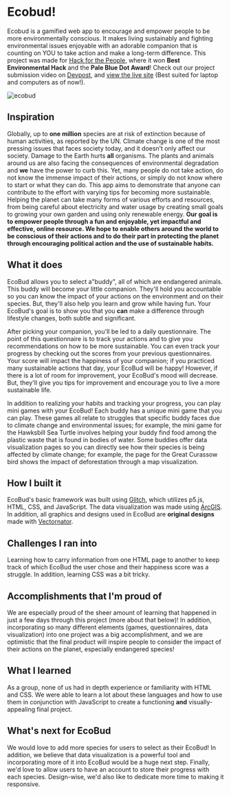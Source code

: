 
# Ecobud!

Ecobud is a gamified web app to encourage and empower people to be more environmentally conscious. It makes living sustainably and fighting environmental issues enjoyable with an adorable companion that is counting on YOU to take action and make a long-term difference. This project was made for [Hack for the People](https://hackforthepeople.com/), where it won __Best Environmental Hack__ and the __Pale Blue Dot Award__! Check out our project submission video on [Devpost](https://devpost.com/software/ecobud-984phm), and [view the live site](https://ayanagriffin.com/ecobud) (Best suited for laptop and computers as of now!). 

![ecobud](https://user-images.githubusercontent.com/69114559/113028629-57172080-9140-11eb-972b-bbd8e9598d83.png)

## Inspiration

Globally, up to __one million__ species are at risk of extinction because of human activities, as reported by the UN. Climate change is one of the most pressing issues that faces society today, and it doesn’t only affect our society. Damage to the Earth hurts  __all__ organisms. The plants and animals around us are also facing the consequences of environmental degradation and __we__ have the power to curb this. Yet, many people do not take action, do not know the immense impact of their actions, or simply do not know where to start or what they can do. This app aims to demonstrate that anyone can contribute to the effort with varying tips for becoming more sustainable. Helping the planet can take many forms of various efforts and resources, from being careful about electricity and water usage by creating small goals to growing your own garden and using only renewable energy. **Our goal is to empower people through a fun and enjoyable, yet impactful and effective, online resource. We hope to enable others around the world to be conscious of their actions and to do their part in protecting the planet through encouraging political action and the use of sustainable habits.**

## What it does

EcoBud allows you to select a"buddy", all of which are endangered animals. This buddy will become your little companion. They'll hold you accountable so you can know the impact of your actions on the environment and on their species. But, they'll also help you learn and grow while having fun. Your EcoBud's goal is to show you that you __can__ make a difference through lifestyle changes, both subtle and significant. 

After picking your companion, you'll be led to a daily questionnaire. The point of this questionnaire is to track your actions and to give you recommendations on how to be more sustainable. You can even track your progress by checking out the scores from your previous questionnaires. Your score will impact the happiness of your companion; if you practiced many sustainable actions that day, your EcoBud will be happy! However, if there is a lot of room for improvement, your EcoBud's mood will decrease. But, they'll give you tips for improvement and encourage you to live a more sustainable life. 

In addition to realizing your habits and tracking your progress, you can play mini games with your EcoBud! Each buddy has a unique mini game that you can play. These games all relate to struggles that specific buddy faces due to climate change and environmental issues; for example, the mini game for the Hawksbill Sea Turtle involves helping your buddy find food among the plastic waste that is found in bodies of water. Some buddies offer data visualization pages so you can directly see how their species is being affected by climate change; for example, the page for the Great Curassow bird shows the impact of deforestation through a map visualization. 


## How I built it

EcoBud's basic framework was built using [Glitch](https://glitch.com/), which utilizes p5.js, HTML, CSS, and JavaScript. The data visualization was made using [ArcGIS](https://www.arcgis.com/). In addition, all graphics and designs used in EcoBud are **original designs** made with [Vectornator](https://www.vectornator.io). 
 
## Challenges I ran into

Learning how to carry information from one HTML page to another to keep track of which EcoBud the user chose and their happiness score was a struggle. In addition, learning CSS was a bit tricky.

## Accomplishments that I'm proud of

We are especially proud of the sheer amount of learning that happened in just a few days through this project (more about that below)! In addition, incorporating so many different elements (games, questionnaires, data visualization) into one project was a big accomplishment, and we are optimistic that the final product will inspire people to consider the impact of their actions on the planet, especially endangered species!

## What I learned

As a group, none of us had in depth experience or familiarity with HTML and CSS. We were able to learn a lot about these languages and how to use them in conjunction with JavaScript to create a functioning __and__ visually-appealing final project. 

## What's next for EcoBud

We would love to add more species for users to select as their EcoBud! In addition, we believe that data visualization is a powerful tool and incorporating more of it into EcoBud would be a huge next step. Finally, we'd love to allow users to have an account to store their progress with each species. Design-wise, we'd also like to dedicate more time to making it responsive. 
